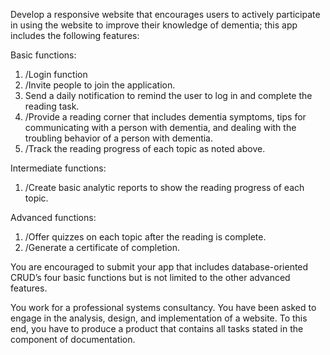 Develop a responsive website that encourages users to actively participate in using the website to improve their knowledge of dementia; this app includes the following features:

Basic functions:

1. /Login function
2. /Invite people to join the application.
3. Send a daily notification to remind the user to log in and complete the reading task.
4. /Provide a reading corner that includes dementia symptoms, tips for communicating with a person with dementia, and dealing with the troubling behavior of a person with dementia.
5. /Track the reading progress of each topic as noted above.

Intermediate functions:

1. /Create basic analytic reports to show the reading progress of each topic.

Advanced functions:

1. /Offer quizzes on each topic after the reading is complete.
2. /Generate a certificate of completion.

You are encouraged to submit your app that includes database-oriented CRUD’s four basic functions but is not limited to the other advanced features.

You work for a professional systems consultancy. You have been asked to engage in the analysis, design, and implementation of a website. To this end, you have to produce a product that contains all tasks stated in the component of documentation.
